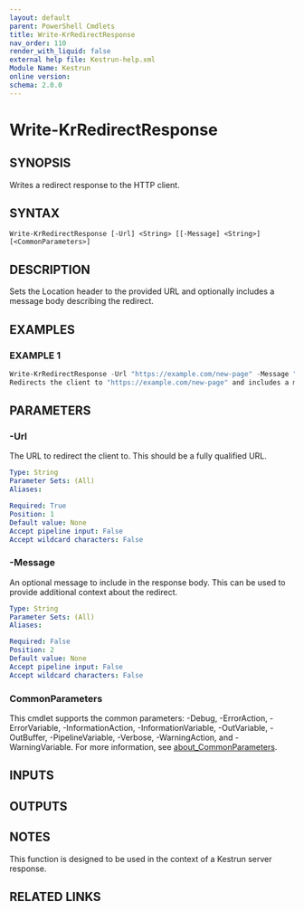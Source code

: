 ```yaml
---
layout: default
parent: PowerShell Cmdlets
title: Write-KrRedirectResponse
nav_order: 110
render_with_liquid: false
external help file: Kestrun-help.xml
Module Name: Kestrun
online version:
schema: 2.0.0
---
```


# Write-KrRedirectResponse

## SYNOPSIS
Writes a redirect response to the HTTP client.

## SYNTAX

```
Write-KrRedirectResponse [-Url] <String> [[-Message] <String>] [<CommonParameters>]
```

## DESCRIPTION
Sets the Location header to the provided URL and optionally includes a
message body describing the redirect.

## EXAMPLES

### EXAMPLE 1
```powershell
Write-KrRedirectResponse -Url "https://example.com/new-page" -Message "You are being redirected to the new page."
Redirects the client to "https://example.com/new-page" and includes a message in the response body.
```

## PARAMETERS

### -Url
The URL to redirect the client to.
This should be a fully qualified URL.

```yaml
Type: String
Parameter Sets: (All)
Aliases:

Required: True
Position: 1
Default value: None
Accept pipeline input: False
Accept wildcard characters: False
```

### -Message
An optional message to include in the response body.
This can be used to provide additional context about the redirect.

```yaml
Type: String
Parameter Sets: (All)
Aliases:

Required: False
Position: 2
Default value: None
Accept pipeline input: False
Accept wildcard characters: False
```

### CommonParameters
This cmdlet supports the common parameters: -Debug, -ErrorAction, -ErrorVariable, -InformationAction, -InformationVariable, -OutVariable, -OutBuffer, -PipelineVariable, -Verbose, -WarningAction, and -WarningVariable. For more information, see [about_CommonParameters](http://go.microsoft.com/fwlink/?LinkID=113216).

## INPUTS

## OUTPUTS

## NOTES
This function is designed to be used in the context of a Kestrun server response.

## RELATED LINKS
